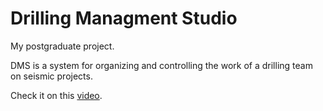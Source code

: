 # Drilling Managment Studio

My postgraduate project.

DMS is a system for organizing and controlling the work of a drilling team on seismic projects.

Check it on this [video](https://youtu.be/3difo2QOnuM?si=cuFqUMMFG3MoFCgz).
